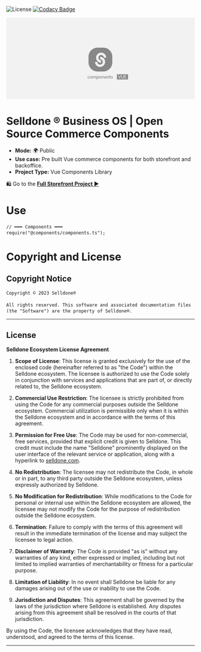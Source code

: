 ![License](https://img.shields.io/github/license/selldone/components.svg)
[![Codacy Badge](https://app.codacy.com/project/badge/Grade/78c73a7be7d5452bbb8a66e4e41941b0)](https://app.codacy.com/gh/selldone/components/dashboard?utm_source=gh&utm_medium=referral&utm_content=&utm_campaign=Badge_grade)

![Selldone Official Storefront App](_docs/images/banner-components.jpg)

# Selldone ® Business OS | Open Source Commerce Components

* **Mode:** 🌍 Public
* **Use case:** Pre built Vue commerce components for both storefront and backoffice.
* **Project Type:** Vue Components Library

🛍️ Go to the [**Full Storefront Project ▶**](https://github.com/selldone/storefront)

# Use

```
// ━━━ Components ━━━
require("@components/components.ts");
```

# Copyright and License

## Copyright Notice

```
Copyright © 2023 Selldone®

All rights reserved. This software and associated documentation files (the "Software") are the property of Selldone®.
```

---

## License

**Selldone Ecosystem License Agreement**

1. **Scope of License**: This license is granted exclusively for the use of the enclosed code (hereinafter referred to
   as "the Code") within the Selldone ecosystem. The licensee is authorized to use the Code solely in conjunction with
   services and applications that are part of, or directly related to, the Selldone ecosystem.

2. **Commercial Use Restriction**: The licensee is strictly prohibited from using the Code for any commercial purposes
   outside the Selldone ecosystem. Commercial utilization is permissible only when it is within the Selldone ecosystem
   and in accordance with the terms of this agreement.

3. **Permission for Free Use**: The Code may be used for non-commercial, free services, provided that explicit credit is
   given to Selldone. This credit must include the name "Selldone" prominently displayed on the user interface of the
   relevant service or application, along with a hyperlink to [selldone.com](https://selldone.com).

4. **No Redistribution**: The licensee may not redistribute the Code, in whole or in part, to any third party outside
   the Selldone ecosystem, unless expressly authorized by Selldone.

5. **No Modification for Redistribution**: While modifications to the Code for personal or internal use within the
   Selldone ecosystem are allowed, the licensee may not modify the Code for the purpose of redistribution outside the
   Selldone ecosystem.

6. **Termination**: Failure to comply with the terms of this agreement will result in the immediate termination of the
   license and may subject the licensee to legal action.

7. **Disclaimer of Warranty**: The Code is provided "as is" without any warranties of any kind, either expressed or
   implied, including but not limited to implied warranties of merchantability or fitness for a particular purpose.

8. **Limitation of Liability**: In no event shall Selldone be liable for any damages arising out of the use or inability
   to use the Code.

9. **Jurisdiction and Disputes**: This agreement shall be governed by the laws of the jurisdiction where Selldone is
   established. Any disputes arising from this agreement shall be resolved in the courts of that jurisdiction.

By using the Code, the licensee acknowledges that they have read, understood, and agreed to the terms of this license.

---